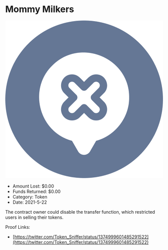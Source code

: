 # Mommy Milkers
![Mommy Milkers](/rektimages/Mommy-Milkers.png)
- Amount Lost: $0.00
- Funds Returned: $0.00
- Category: Token
- Date: 2021-5-22

The contract owner could disable the transfer function, which restricted users in selling their tokens.


Proof Links:
- [https://twitter.com/Token_Sniffer/status/1374999601485291522](https://twitter.com/Token_Sniffer/status/1374999601485291522)


